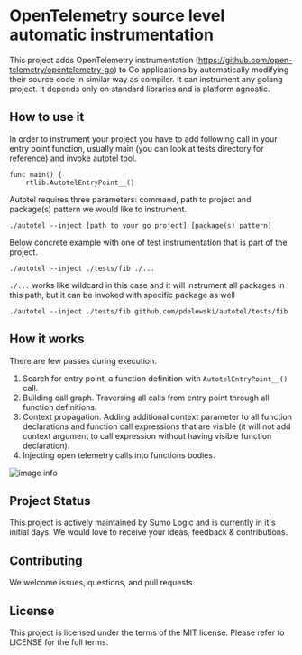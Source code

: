 # OpenTelemetry source level automatic instrumentation

This project adds OpenTelemetry instrumentation (https://github.com/open-telemetry/opentelemetry-go) 
to Go applications by automatically modifying their source code in similar way as compiler.
It can instrument any golang project. It depends only on standard libraries and is platform agnostic.

## How to use it

In order to instrument your project you have to add following call in your entry point function, usually main
(you can look at tests directory for reference) and invoke autotel tool.

```
func main() {
    rtlib.AutotelEntryPoint__()
```

Autotel requires three parameters: command, path to project and package(s) pattern we 
would like to instrument.

```
./autotel --inject [path to your go project] [package(s) pattern]
```

Below concrete example with one of test instrumentation that is part of the project.

```
./autotel --inject ./tests/fib ./...
```

```./...``` works like wildcard in this case and it will instrument all packages in this path, but it can be invoked with
specific package as well

```
./autotel --inject ./tests/fib github.com/pdelewski/autotel/tests/fib
```

## How it works

There are few passes during execution. 
1. Search for entry point, a function definition with ```AutotelEntryPoint__()``` call.
2. Building call graph. Traversing all calls from entry point through all function definitions.
3. Context propagation. Adding additional context parameter to all function declarations and function call expressions that are visible
   (it will not add context argument to call expression without having visible function declaration).
4. Injecting open telemetry calls into functions bodies.

![image info](./sets.png)

## Project Status
This project is actively maintained by Sumo Logic and is currently in it's initial days. We would love to receive your ideas, feedback & contributions.

## Contributing
We welcome issues, questions, and pull requests.

## License
This project is licensed under the terms of the MIT license. Please refer to LICENSE for the full terms.